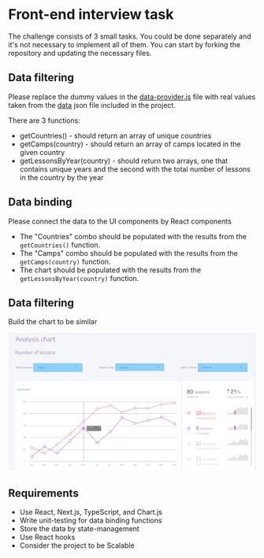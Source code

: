 # Front-end interview task

The challenge consists of 3 small tasks.
You could be done separately and it's not necessary to implement all of them. You can start by forking the repository and updating the necessary files.

## Data filtering

Please replace the dummy values in the [data-provider.js](./data-provider.js) file with real values taken from the [data](./data.json) json file included in the project.

There are 3 functions:

- getCountries() - should return an array of unique countries
- getCamps(country) - should return an array of camps located in the given country
- getLessonsByYear(country) - should return two arrays, one that contains unique years and the second
  with the total number of lessons in the country by the year

## Data binding

Please connect the data to the UI components by React components

- The "Countries" combo should be populated with the results from the `getCountries()` function.
- The "Camps" combo should be populated with the results from the `getCamps(country)` function.
- The chart should be populated with the results from the `getLessonsByYear(country)` function.

## Data filtering

Build the chart to be similar

![design](./chart-design.jpg)

## Requirements

- Use React, Next.js, TypeScript, and Chart.js
- Write unit-testing for data binding functions
- Store the data by state-management
- Use React hooks
- Consider the project to be Scalable
